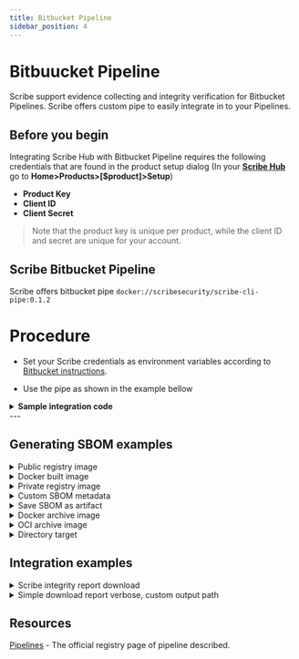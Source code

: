 ```yaml
---
title: Bitbucket Pipeline
sidebar_position: 4
---
```



# Bitbuucket Pipeline
Scribe support evidence collecting and integrity verification for Bitbucket Pipelines.
Scribe offers custom pipe to easily integrate in to your Pipelines.

## Before you begin
Integrating Scribe Hub with Bitbucket Pipeline requires the following credentials that are found in the product setup dialog (In your **[Scribe Hub](https://prod.hub.scribesecurity.com/ "Scribe Hub Link")** go to **Home>Products>[$product]>Setup**)

* **Product Key**
* **Client ID**
* **Client Secret**

>Note that the product key is unique per product, while the client ID and secret are unique for your account.

## Scribe Bitbucket Pipeline

Scribe offers bitbucket pipe `docker://scribesecurity/scribe-cli-pipe:0.1.2`

# Procedure
* Set your Scribe credentials as environment variables according to [Bitbucket instructions](https://support.atlassian.com/bitbucket-cloud/docs/variables-and-secrets/).

* Use the pipe as shown in the example bellow
<details>
  <summary>  <b> Sample integration code </b> </summary>

  ```YAML
  image:
    name: python:3.7

  scribe-bitbucket-simple-job: &scribe-bitbucket-simple-job
    step:
      name: scribe-bitbucket-simple-test
      - git clone -b v1.0.0-alpha.4 --single-branch https://github.com/mongo-express/mongo-express.git mongo-express-scm
      - pipe: docker://scribesecuriy.jfrog.io/scribe-docker-public-local/valint-pipe:dev-latest
        variables:
          COMMAND_NAME: bom
          TARGET: dir:mongo-express-scm
          PRODUCT_KEY: $PRODUCT_KEY
          SCRIBE_CLIENT_ID: $SCRIBE_CLIENT_ID
          SCRIBE_CLIENT_SECRET: $SCRIBE_CLIENT_SECRET
          SCRIBE_URL: "https://api.staging.scribesecurity.com"
          SCRIBE_LOGIN_URL: "https://scribesecurity-staging.us.auth0.com"
          SCRIBE_AUDIENCE: "api.staging.scribesecurity.com"
      - pipe: docker://scribesecuriy.jfrog.io/scribe-docker-public-local/valint-pipe:dev-latest
        variables:
          COMMAND_NAME: bom
          TARGET: "mongo-express:1.0.0-alpha.4" 
          VERBOSE: 2
          SCRIBE_ENABLE: "true"
          PRODUCT_KEY: $PRODUCT_KEY
          SCRIBE_CLIENT_ID: $SCRIBE_CLIENT_ID
          SCRIBE_CLIENT_SECRET: $SCRIBE_CLIENT_SECRET
          SCRIBE_URL: "https://api.staging.scribesecurity.com"
          SCRIBE_LOGIN_URL: "https://scribesecurity-staging.us.auth0.com"
          SCRIBE_AUDIENCE: "api.staging.scribesecurity.com"
      - pipe: docker://scribesecuriy.jfrog.io/scribe-docker-public-local/valint-pipe:dev-latest
        variables:
          COMMAND_NAME: report
          VERBOSE: 2
          SCRIBE_ENABLE: "true"
          PRODUCT_KEY: $PRODUCT_KEY
          SCRIBE_CLIENT_ID: $SCRIBE_CLIENT_ID
          SCRIBE_CLIENT_SECRET: $SCRIBE_CLIENT_SECRET
          SCRIBE_URL: "https://api.staging.scribesecurity.com"
          SCRIBE_LOGIN_URL: "https://scribesecurity-staging.us.auth0.com"
          SCRIBE_AUDIENCE: "api.staging.scribesecurity.com"
          TIMEOUT: 120s
      services:
      - docker

  pipelines:
    default:
    - <<: *scribe-bitbucket-simple-job

  ```

</details>
---

## Generating SBOM examples
<details>
  <summary>  Public registry image </summary>

Create SBOM from remote `busybox:latest` image, skip if found by the cache.

```YAML
  step:
    name: Test
    script:
    - pipe: docker://scribesecurity/scribe-cli-pipe:0.1.2
      variables:
        COMMAND: bom
        TARGET: busybox:latest
        PRODUCT_KEY: $PRODUCT_KEY
        SCRIBE_CLIENT_ID: $SCRIBE_CLIENT_ID
        SCRIBE_CLIENT_SECRET: $SCRIBE_CLIENT_SECRET
``` 

</details>


<details>
  <summary>  Docker built image </summary>

Create SBOM for image built by local docker `image_name:latest` image, overwrite cache.

```YAML
  step:
    name: Test
    script:
    - pipe: docker://scribesecurity/scribe-cli-pipe:0.1.2
      variables:
        COMMAND: bom
        TARGET: image_name:latest
        PRODUCT_KEY: $PRODUCT_KEY
        SCRIBE_CLIENT_ID: $SCRIBE_CLIENT_ID
        SCRIBE_CLIENT_SECRET: $SCRIBE_CLIENT_SECRET
        FORCE: true
        format: json
``` 
</details>
<details>
  <summary>  Private registry image </summary>

Custom private registry, skip cache (using `Force`), output verbose (debug level) log output.
```YAML
step:
  name: Test
  script:
  - pipe: docker://scribesecurity/scribe-cli-pipe:0.1.2
    variables:
      COMMAND: bom
      TARGET: scribesecuriy.jfrog.io/scribe-docker-local/stub_remote:latest
      PRODUCT_KEY: $PRODUCT_KEY
      SCRIBE_CLIENT_ID: $SCRIBE_CLIENT_ID
      SCRIBE_CLIENT_SECRET: $SCRIBE_CLIENT_SECRET
      FORCE: true
      VERBOSE: 2
```
</details>


<details>
  <summary>  Custom SBOM metadata </summary>

Custom metadata added to SBOM
Data will be included in the signed payload when the output is an attestation.
```YAML
step:
  name: Test
  script:
  - pipe: docker://scribesecurity/scribe-cli-pipe:0.1.2
    variables:
      COMMAND: bom
      TARGET: busybox:latest
      PRODUCT_KEY: $PRODUCT_KEY
      SCRIBE_CLIENT_ID: $SCRIBE_CLIENT_ID
      SCRIBE_CLIENT_SECRET: $SCRIBE_CLIENT_SECRET
      FORCE: true
      VERBOSE: 2
      FORMAT: json
      LABEL: test_label
      ENV: test_env
```
</details>


<details>
  <summary> Save SBOM as artifact </summary>

Using action `output_path` you can access the generated SBOM and store it as an artifact.
```YAML
step:
  name: Test
  script:
  - pipe: docker://scribesecurity/scribe-cli-pipe:0.1.2
    variables:
      COMMAND: bom
      TARGET: busybox:latest
      PRODUCT_KEY: $PRODUCT_KEY
      SCRIBE_CLIENT_ID: $SCRIBE_CLIENT_ID
      SCRIBE_CLIENT_SECRET: $SCRIBE_CLIENT_SECRET
      VERBOSE: 2
      OUTPUT_FILE: "./result_report.json"
``` 
</details>

<details>
  <summary> Docker archive image </summary>

Create SBOM from local `docker save ...` output.
```YAML
step:
  name: Test
  script:
  - pipe: docker://scribesecurity/scribe-cli-pipe:0.1.2
    variables:
      COMMAND: bom
      TARGET: saved_docker.tar
      PRODUCT_KEY: $PRODUCT_KEY
      SCRIBE_CLIENT_ID: $SCRIBE_CLIENT_ID
      SCRIBE_CLIENT_SECRET: $SCRIBE_CLIENT_SECRET
      VERBOSE: 2
``` 
</details>

<details>
  <summary> OCI archive image </summary>

Create SBOM from the local oci archive.

```YAML
step:
  name: Test
  script:
  - pipe: docker://scribesecurity/scribe-cli-pipe:0.1.2
    variables:
      COMMAND: bom
      TARGET: oci-archive:saved_oci.tar
      PRODUCT_KEY: $PRODUCT_KEY
      SCRIBE_CLIENT_ID: $SCRIBE_CLIENT_ID
      SCRIBE_CLIENT_SECRET: $SCRIBE_CLIENT_SECRET
      VERBOSE: 2
``` 
</details>

<details>
  <summary> Directory target </summary>

Create SBOM from a local directory. 

```YAML
step:
  name: Test
  script:
  - pipe: docker://scribesecurity/scribe-cli-pipe:0.1.2
    variables:
      COMMAND: bom
      TARGET: dir:./testdir
      PRODUCT_KEY: $PRODUCT_KEY
      SCRIBE_CLIENT_ID: $SCRIBE_CLIENT_ID
      SCRIBE_CLIENT_SECRET: $SCRIBE_CLIENT_SECRET
      VERBOSE: 2
``` 
</details>

## Integration examples
<details>
  <summary>  Scribe integrity report download </summary>

Download integrity report. \
The default output will be set to `scribe/valint/` subdirectory (Use `output-directory` argument to overwrite location).

```YAML
step:
  name: Test
  script:
  - pipe: docker://scribesecurity/scribe-cli-pipe:0.1.2
    variables:
      COMMAND: report
      TARGET: dir:./testdir
      PRODUCT_KEY: $PRODUCT_KEY
      SCRIBE_CLIENT_ID: $SCRIBE_CLIENT_ID
      SCRIBE_CLIENT_SECRET: $SCRIBE_CLIENT_SECRET
      VERBOSE: 2
``` 


</details>

<details>
  <summary> Simple download report verbose, custom output path </summary>

Download report for CI run and save the output to a local file.

```YAML
step:
  name: Test
  script:
  - pipe: docker://scribesecurity/scribe-cli-pipe:0.1.2
    variables:
      COMMAND: report
      PRODUCT_KEY: $PRODUCT_KEY
      SCRIBE_CLIENT_ID: $SCRIBE_CLIENT_ID
      SCRIBE_CLIENT_SECRET: $SCRIBE_CLIENT_SECRET
      VERBOSE: 2
      OUTPUT_FILE: "./result_report.json"
``` 
</details>


## Resources

[Pipelines](https://support.atlassian.com/bitbucket-cloud/docs/get-started-with-bitbucket-pipelines/) - The official registry page of pipeline described.


